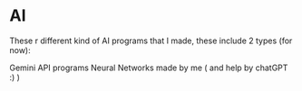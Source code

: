 # AI

These r different kind of AI programs that I made, these include 2 types (for now):

Gemini API programs
Neural Networks made by me ( and help by chatGPT :) )
